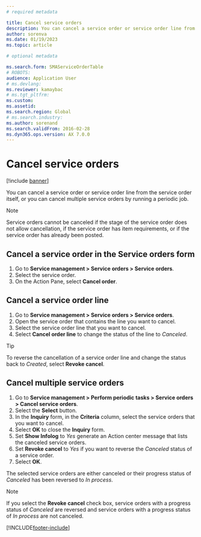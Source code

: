 ```yaml
---
# required metadata

title: Cancel service orders  
description: You can cancel a service order or service order line from the service order itself, or you can cancel multiple service orders by running a periodic job.
author: sorenva
ms.date: 01/19/2023
ms.topic: article

# optional metadata

ms.search.form: SMAServiceOrderTable
# ROBOTS: 
audience: Application User
# ms.devlang: 
ms.reviewer: kamaybac
# ms.tgt_pltfrm: 
ms.custom: 
ms.assetid: 
ms.search.region: Global
# ms.search.industry: 
ms.author: sorenand
ms.search.validFrom: 2016-02-28
ms.dyn365.ops.version: AX 7.0.0
---
```


# Cancel service orders

[!include [banner](../includes/banner.md)]

You can cancel a service order or service order line from the service order itself, or you can cancel multiple service orders by running a periodic job.

> [!NOTE]
> Service orders cannot be canceled if the stage of the service order does not allow cancellation, if the service order has item requirements, or if the service order has already been posted.

## Cancel a service order in the Service orders form

1. Go to **Service management \> Service orders \> Service orders**.
1. Select the service order.
1. On the Action Pane, select **Cancel order**.

## Cancel a service order line

1. Go to **Service management \> Service orders \> Service orders**.
1. Open the service order that contains the line you want to cancel.
1. Select the service order line that you want to cancel.
1. Select **Cancel order line** to change the status of the line to *Canceled*.

> [!TIP]
> To reverse the cancellation of a service order line and change the status back to *Created*, select **Revoke cancel**.

## Cancel multiple service orders

1. Go to **Service management \> Perform periodic tasks \> Service orders \> Cancel service orders**.
1. Select the **Select** button.
1. In the **Inquiry** form, in the **Criteria** column, select the service orders that you want to cancel.
1. Select **OK** to close the **Inquiry** form.
1. Set **Show Infolog** to *Yes* generate an Action center message that lists the canceled service orders.
1. Set **Revoke cancel** to *Yes* if you want to reverse the *Canceled* status of a service order.
1. Select **OK**.

The selected service orders are either canceled or their progress status of *Canceled* has been reversed to *In process*.

> [!NOTE]
> If you select the **Revoke cancel** check box, service orders with a progress status of *Canceled* are reversed and service orders with a progress status of *In process* are not canceled.

[!INCLUDE[footer-include](../../includes/footer-banner.md)]
